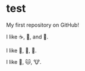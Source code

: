 test
====
My first repository on GitHub!

I like :coffee:, :pizza:, and :dancer:.

I like :banana:, :apple:, :pear:.

I like :girl:, :cat:, :cow:.
